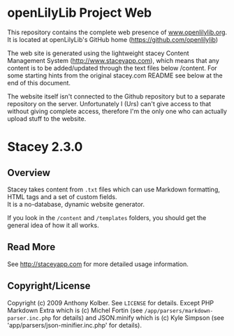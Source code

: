 openLilyLib Project Web
=======================

This repository contains the complete web presence of www.openlilylib.org.
It is located at openLilyLib's GitHub home (https://github.com/openlilylib)

The web site is generated using the lightweight stacey Content Management System (http://www.staceyapp.com), which means that any content is to be added/updated through the text files below /content.
For some starting hints from the original stacey.com README see below at the end of this document.

The website itself isn't connected to the Github repository but to a separate repository on the server.
Unfortunately I (Urs) can't give access to that without giving complete access, therefore I'm the only
one who can actually upload stuff to the website.

# Stacey 2.3.0

## Overview
Stacey takes content from `.txt` files which can use Markdown formatting, HTML tags and a set of custom fields.  
It is a no-database, dynamic website generator.

If you look in the `/content` and `/templates` folders, you should get the general idea of how it all works.

## Read More

See <http://staceyapp.com> for more detailed usage information.

## Copyright/License

Copyright (c) 2009 Anthony Kolber. See `LICENSE` for details.
Except PHP Markdown Extra which is (c) Michel Fortin (see `/app/parsers/markdown-parser.inc.php` for details) and
JSON.minify which is (c) Kyle Simpson (see 'app/parsers/json-minifier.inc.php' for details).
